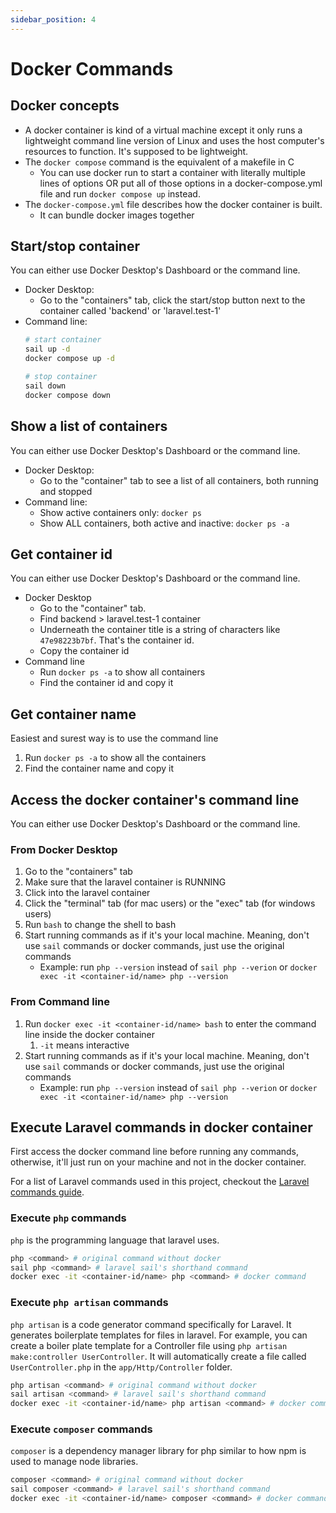 ```yaml
---
sidebar_position: 4
---
```


# Docker Commands

## Docker concepts
- A docker container is kind of a virtual machine except it only runs a lightweight command line version of Linux and uses the host computer's resources to function. It's supposed to be lightweight.
- The `docker compose` command is the equivalent of a makefile in C
    - You can use docker run to start a container with literally multiple lines of options OR put all of those options in a docker-compose.yml file and run `docker compose up` instead.
- The `docker-compose.yml` file describes how the docker container is built.
  - It can bundle docker images together 

## Start/stop container
You can either use Docker Desktop's Dashboard or the command line. 
- Docker Desktop:
  - Go to the "containers" tab, click the start/stop button next to the container called 'backend' or 'laravel.test-1'
- Command line:
    ```bash
    # start container
    sail up -d
    docker compose up -d

    # stop container
    sail down
    docker compose down
    ```

## Show a list of containers

You can either use Docker Desktop's Dashboard or the command line.

- Docker Desktop:
  - Go to the "container" tab to see a list of all containers, both running and stopped
- Command line:
  - Show active containers only: `docker ps`
  - Show ALL containers, both active and inactive: `docker ps -a`

## Get container id

You can either use Docker Desktop's Dashboard or the command line.

- Docker Desktop
  - Go to the "container" tab.
  - Find backend > laravel.test-1 container
  - Underneath the container title is a string of characters like `47e98223b7bf`. That's the container id.
  - Copy the container id
- Command line
  - Run `docker ps -a` to show all containers
  - Find the container id and copy it

## Get container name

Easiest and surest way is to use the command line
1. Run `docker ps -a` to show all the containers
2. Find the container name and copy it

## Access the docker container's command line

You can either use Docker Desktop's Dashboard or the command line.

### From Docker Desktop
1. Go to the "containers" tab
2. Make sure that the laravel container is RUNNING
3. Click into the laravel container
4. Click the "terminal" tab (for mac users) or the "exec" tab (for windows users)
5. Run `bash` to change the shell to bash
6. Start running commands as if it's your local machine. Meaning, don't use `sail` commands or docker commands, just use the original commands
   - Example: run `php --version` instead of `sail php --verion` or `docker exec -it <container-id/name> php --version`

### From Command line
1. Run `docker exec -it <container-id/name> bash` to enter the command line inside the docker container
   1. `-it` means interactive
2. Start running commands as if it's your local machine. Meaning, don't use `sail` commands or docker commands, just use the original commands
   - Example: run `php --version` instead of `sail php --verion` or `docker exec -it <container-id/name> php --version`

## Execute Laravel commands in docker container

First access the docker command line before running any commands, otherwise, it'll just run on your machine and not in the docker container.

For a list of Laravel commands used in this project, checkout the [Laravel commands guide](/contributing/laravel-tutorial/laravel-commands).

### Execute `php` commands
`php` is the programming language that laravel uses.

```bash
php <command> # original command without docker
sail php <command> # laravel sail's shorthand command
docker exec -it <container-id/name> php <command> # docker command
```

### Execute `php artisan` commands
`php artisan` is a code generator command specifically for Laravel. It generates boilerplate templates for files in laravel. For example, you can create a boiler plate template for a Controller file using `php artisan make:controller UserController`. It will automatically create a file called `UserController.php` in the `app/Http/Controller` folder.

```bash
php artisan <command> # original command without docker
sail artisan <command> # laravel sail's shorthand command
docker exec -it <container-id/name> php artisan <command> # docker command
```

### Execute `composer` commands
`composer` is a dependency manager library for php similar to how npm is used to manage node libraries.

```bash
composer <command> # original command without docker
sail composer <command> # laravel sail's shorthand command
docker exec -it <container-id/name> composer <command> # docker command
```